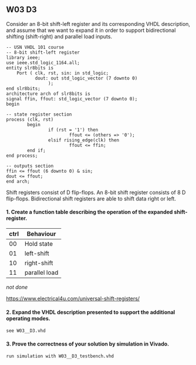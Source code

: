 ## W03 D3

Consider an 8-bit shift-left register and its corresponding VHDL description, and assume that we want to expand it in order to support bidirectional shifting (shift-right) and parallel load inputs.


```
-- USN VHDL 101 course
-- 8-bit shift-left register
library ieee;
use ieee.std_logic_1164.all;
entity slr8bits is
    Port ( clk, rst, sin: in std_logic;
           dout: out std_logic_vector (7 downto 0)
                );
end slr8bits;
architecture arch of slr8bits is
signal ffin, ffout: std_logic_vector (7 downto 0);
begin

-- state register section
process (clk, rst)
        begin
                if (rst = '1') then
                        ffout <= (others => '0');
                elsif rising_edge(clk) then
                        ffout <= ffin;
        end if;
end process;

-- outputs section
ffin <= ffout (6 downto 0) & sin;
dout <= ffout;
end arch;
```


Shift registers consist of D flip-flops. An 8-bit shift register consists of 8 D flip-flops. Bidirectional shift registers are able to shift data right or left.


#### 1.	Create a function table describing the operation of the expanded shift-register.


| ctrl | Behaviour 
|---- |-----
| 00  | Hold state
| 01 | left-shift
| 10 | right-shift
| 11 | parallel load

*not done* 


https://www.electrical4u.com/universal-shift-registers/


#### 2.	Expand the VHDL description presented to support the additional operating modes.

```
see W03__D3.vhd
```


#### 3.	Prove the correctness of your solution by simulation in Vivado.
```
run simulation with W03__D3_testbench.vhd
```
